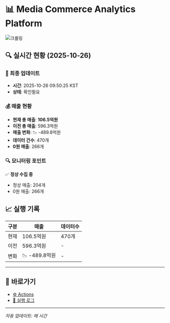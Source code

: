 # 📊 Media Commerce Analytics Platform

![크롤링](https://img.shields.io/badge/크롤링-확인필요-orange)

## 🔍 실시간 현황 (2025-10-26)

### 📍 최종 업데이트
- **시간**: 2025-10-26 09:50:25 KST
- **상태**: 확인필요

### 💰 매출 현황
- **현재 총 매출**: **106.5억원**
- **이전 총 매출**: 596.3억원
- **매출 변화**: 📉 -489.8억원
- **데이터 건수**: 470개
- **0원 매출**: 266개

### 🔍 모니터링 포인트

✅ **정상 수집 중**
- 정상 매출: 204개
- 0원 매출: 266개


## 📈 실행 기록

| 구분 | 매출 | 데이터수 |
|------|------|----------|
| 현재 | 106.5억원 | 470개 |
| 이전 | 596.3억원 | - |
| 변화 | 📉 -489.8억원 | - |

---

## 🔗 바로가기

- [⚙️ Actions](../../actions)
- [📝 실행 로그](../../actions/workflows/daily_scraping.yml)

---

*자동 업데이트: 매 시간*
